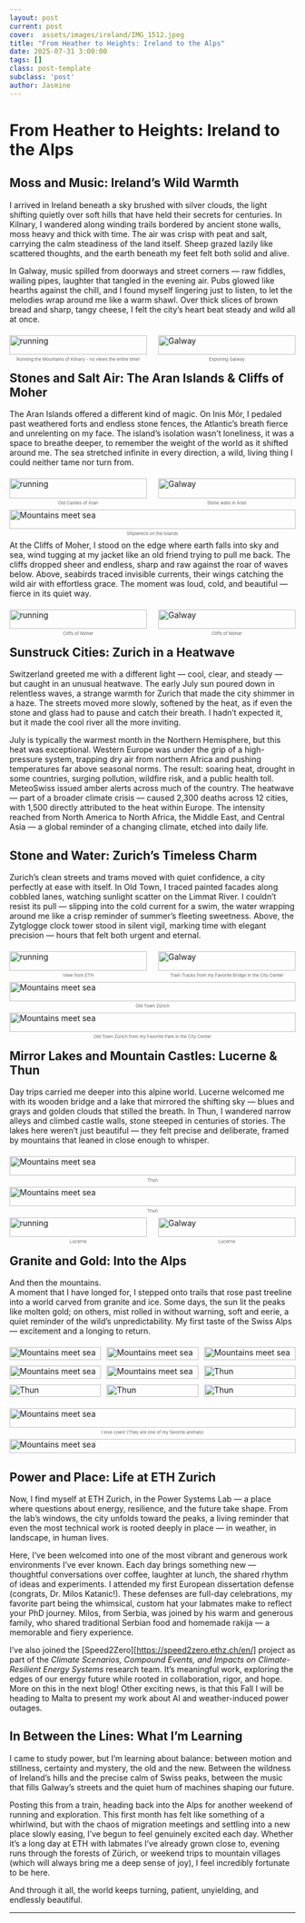 ```yaml
---
layout: post
current: post
cover:  assets/images/ireland/IMG_1512.jpeg
title: "From Heather to Heights: Ireland to the Alps"
date: 2025-07-31 3:00:00
tags: []
class: post-template
subclass: 'post'
author: Jasmine
---
```


# From Heather to Heights: Ireland to the Alps

## Moss and Music: Ireland’s Wild Warmth  
I arrived in Ireland beneath a sky brushed with silver clouds, the light shifting quietly over soft hills that have held their secrets for centuries. In Kilnary, I wandered along winding trails bordered by ancient stone walls, moss heavy and thick with time. The air was crisp with peat and salt, carrying the calm steadiness of the land itself. Sheep grazed lazily like scattered thoughts, and the earth beneath my feet felt both solid and alive.

In Galway, music spilled from doorways and street corners — raw fiddles, wailing pipes, laughter that tangled in the evening air. Pubs glowed like hearths against the chill, and I found myself lingering just to listen, to let the melodies wrap around me like a warm shawl. Over thick slices of brown bread and sharp, tangy cheese, I felt the city’s heart beat steady and wild all at once.

<div style="display: flex; justify-content: center; gap: 20px; margin: 20px 0; max-width: 600px;">
  <!-- First image with caption -->
  <figure style="margin: 0; line-height: 1.2; width: 100%;">
    <img src="/assets/images/ireland/IMG_1119.jpeg" alt="running" style="width: 100%; margin-bottom: 2px;">
    <figcaption style="font-size: 0.55em; text-align: center; color: #666; margin-top: 2px;">
      Running the Mountains of Kilnary - no views the entire time!
    </figcaption>
  </figure>

  <!-- Second image with caption -->
  <figure style="margin: 0; line-height: 1.2; width: 100%;">
    <img src="/assets/images/ireland/IMG_1153.jpeg" alt="Galway" style="width: 100%; margin-bottom: 2px;">
    <figcaption style="font-size: 0.55em; text-align: center; color: #666; margin-top: 2px;">
      Exploring Galway
    </figcaption>
  </figure>
</div>

## Stones and Salt Air: The Aran Islands & Cliffs of Moher  
The Aran Islands offered a different kind of magic. On Inis Mór, I pedaled past weathered forts and endless stone fences, the Atlantic’s breath fierce and unrelenting on my face. The island’s isolation wasn’t loneliness, it was a space to breathe deeper, to remember the weight of the world as it shifted around me. The sea stretched infinite in every direction, a wild, living thing I could neither tame nor turn from.

<div style="display: flex; justify-content: center; gap: 20px; margin: 20px 0; max-width: 600px;">
  <!-- First image with caption -->
  <figure style="margin: 0; line-height: 1.2; width: 100%;">
    <img src="/assets/images/ireland/IMG_1238.jpeg" alt="running" style="width: 100%; margin-bottom: 2px;">
    <figcaption style="font-size: 0.55em; text-align: center; color: #666; margin-top: 2px;">
      Old Castles of Aran
    </figcaption>
  </figure>

  <!-- Second image with caption -->
  <figure style="margin: 0; line-height: 1.2; width: 100%;">
    <img src="/assets/images/ireland/IMG_1232.jpeg" alt="Galway" style="width: 100%; margin-bottom: 2px;">
    <figcaption style="font-size: 0.55em; text-align: center; color: #666; margin-top: 2px;">
    Stone walls in Aran
    </figcaption>
  </figure>
</div>

<div style="display: flex; justify-content: center; gap: 20px; margin: 20px 0; max-width: 600px;">
  <!-- Single image with caption -->
  <figure style="margin: 0; line-height: 1.2; width: 100%;">
    <img src="/assets/images/ireland/IMG_1221.jpeg" alt="Mountains meet sea" style="width: 100%; margin-bottom: 2px;">
    <figcaption style="font-size: 0.55em; text-align: center; color: #666; margin-top: 2px;">
      Shipwreck on the Islands
    </figcaption>
  </figure>
</div>

At the Cliffs of Moher, I stood on the edge where earth falls into sky and sea, wind tugging at my jacket like an old friend trying to pull me back. The cliffs dropped sheer and endless, sharp and raw against the roar of waves below. Above, seabirds traced invisible currents, their wings catching the wild air with effortless grace. The moment was loud, cold, and beautiful — fierce in its quiet way.

<div style="display: flex; justify-content: center; gap: 20px; margin: 20px 0; max-width: 600px;">
  <!-- First image with caption -->
  <figure style="margin: 0; line-height: 1.2; width: 100%;">
    <img src="/assets/images/ireland/IMG_1262.jpeg" alt="running" style="width: 100%; margin-bottom: 2px;">
    <figcaption style="font-size: 0.55em; text-align: center; color: #666; margin-top: 2px;">
      Cliffs of Moher
    </figcaption>
  </figure>

  <!-- Second image with caption -->
  <figure style="margin: 0; line-height: 1.2; width: 100%;">
    <img src="/assets/images/ireland/IMG_1266.jpeg" alt="Galway" style="width: 100%; margin-bottom: 2px;">
    <figcaption style="font-size: 0.55em; text-align: center; color: #666; margin-top: 2px;">
      Cliffs of Moher
    </figcaption>
  </figure>
</div>

## Sunstruck Cities: Zurich in a Heatwave  
Switzerland greeted me with a different light — cool, clear, and steady — but caught in an unusual heatwave. The early July sun poured down in relentless waves, a strange warmth for Zurich that made the city shimmer in a haze. The streets moved more slowly, softened by the heat, as if even the stone and glass had to pause and catch their breath. I hadn’t expected it, but it made the cool river all the more inviting.

July is typically the warmest month in the Northern Hemisphere, but this heat was exceptional. Western Europe was under the grip of a high-pressure system, trapping dry air from northern Africa and pushing temperatures far above seasonal norms. The result: soaring heat, drought in some countries, surging pollution, wildfire risk, and a public health toll. MeteoSwiss issued amber alerts across much of the country. The heatwave — part of a broader climate crisis — caused 2,300 deaths across 12 cities, with 1,500 directly attributed to the heat within Europe. The intensity reached from North America to North Africa, the Middle East, and Central Asia — a global reminder of a changing climate, etched into daily life.

## Stone and Water: Zurich’s Timeless Charm  
Zurich’s clean streets and trams moved with quiet confidence, a city perfectly at ease with itself. In Old Town, I traced painted facades along cobbled lanes, watching sunlight scatter on the Limmat River. I couldn’t resist its pull — slipping into the cold current for a swim, the water wrapping around me like a crisp reminder of summer’s fleeting sweetness. Above, the Zytglogge clock tower stood in silent vigil, marking time with elegant precision — hours that felt both urgent and eternal.


<div style="display: flex; justify-content: center; gap: 20px; margin: 20px 0; max-width: 600px;">
  <!-- First image with caption -->
  <figure style="margin: 0; line-height: 1.2; width: 100%;">
    <img src="/assets/images/ireland/IMG_1334.jpeg" alt="running" style="width: 100%; margin-bottom: 2px;">
    <figcaption style="font-size: 0.55em; text-align: center; color: #666; margin-top: 2px;">
      View from ETH
    </figcaption>
  </figure>

  <!-- Second image with caption -->
  <figure style="margin: 0; line-height: 1.2; width: 100%;">
    <img src="/assets/images/ireland/IMG_1323.jpeg" alt="Galway" style="width: 100%; margin-bottom: 2px;">
    <figcaption style="font-size: 0.55em; text-align: center; color: #666; margin-top: 2px;">
    Train Tracks from my Favorite Bridge in the City Center
    </figcaption>
  </figure>
</div>


<div style="display: flex; justify-content: center; gap: 20px; margin: 20px 0; max-width: 600px;">
  <!-- Single image with caption -->
  <figure style="margin: 0; line-height: 1.2; width: 100%;">
    <img src="/assets/images/ireland/IMG_1387.jpeg" alt="Mountains meet sea" style="width: 100%; margin-bottom: 2px;">
    <figcaption style="font-size: 0.55em; text-align: center; color: #666; margin-top: 2px;">
      Old Town Zürich
    </figcaption>
  </figure>
</div>

<div style="display: flex; justify-content: center; gap: 20px; margin: 20px 0; max-width: 600px;">
  <!-- Single image with caption -->
  <figure style="margin: 0; line-height: 1.2; width: 100%;">
    <img src="/assets/images/ireland/IMG_1317.jpeg" alt="Mountains meet sea" style="width: 100%; margin-bottom: 2px;">
    <figcaption style="font-size: 0.55em; text-align: center; color: #666; margin-top: 2px;">
      Old Town Zürich from my Favorite Park in the City Center
    </figcaption>
  </figure>
</div>


## Mirror Lakes and Mountain Castles: Lucerne & Thun  
Day trips carried me deeper into this alpine world. Lucerne welcomed me with its wooden bridge and a lake that mirrored the shifting sky — blues and grays and golden clouds that stilled the breath. In Thun, I wandered narrow alleys and climbed castle walls, stone steeped in centuries of stories. The lakes here weren’t just beautiful — they felt precise and deliberate, framed by mountains that leaned in close enough to whisper.


<div style="display: flex; justify-content: center; gap: 20px; margin: 20px 0; max-width: 600px;">
  <!-- Single image with caption -->
  <figure style="margin: 0; line-height: 1.2; width: 100%;">
    <img src="/assets/images/ireland/IMG_1625.jpeg" alt="Mountains meet sea" style="width: 100%; margin-bottom: 2px;">
    <figcaption style="font-size: 0.55em; text-align: center; color: #666; margin-top: 2px;">
    Thun
    </figcaption>
  </figure>
</div>


<div style="display: flex; justify-content: center; gap: 20px; margin: 20px 0; max-width: 600px;">
  <!-- Single image with caption -->
  <figure style="margin: 0; line-height: 1.2; width: 100%;">
    <img src="/assets/images/ireland/IMG_1626.jpeg" alt="Mountains meet sea" style="width: 100%; margin-bottom: 2px;">
    <figcaption style="font-size: 0.55em; text-align: center; color: #666; margin-top: 2px;">
    Thun
    </figcaption>
  </figure>
</div>

<div style="display: flex; justify-content: center; gap: 20px; margin: 20px 0; max-width: 600px;">
  <!-- First image with caption -->
  <figure style="margin: 0; line-height: 1.2; width: 100%;">
    <img src="/assets/images/ireland/IMG_1439.jpeg" alt="running" style="width: 100%; margin-bottom: 2px;">
    <figcaption style="font-size: 0.55em; text-align: center; color: #666; margin-top: 2px;">
      Lucerne
    </figcaption>
  </figure>

  <!-- Second image with caption -->
  <figure style="margin: 0; line-height: 1.2; width: 100%;">
    <img src="/assets/images/ireland/IMG_1417.jpeg" alt="Galway" style="width: 100%; margin-bottom: 2px;">
    <figcaption style="font-size: 0.55em; text-align: center; color: #666; margin-top: 2px;">
    Lucerne
    </figcaption>
  </figure>
</div>


## Granite and Gold: Into the Alps  
And then the mountains.  
A moment that I have longed for, I stepped onto trails that rose past treeline into a world carved from granite and ice. Some days, the sun lit the peaks like molten gold; on others, mist rolled in without warning, soft and eerie, a quiet reminder of the wild’s unpredictability. My first taste of the Swiss Alps — excitement and a longing to return.

<div style="display: grid; grid-template-columns: repeat(3, 1fr); gap: 10px; max-width: 900px; margin: 20px auto;">
  <figure style="margin: 0; line-height: 1.2;">
    <img src="/assets/images/ireland/IMG_1501.jpeg" alt="Mountains meet sea" style="width: 100%; margin-bottom: 2px;">
    <figcaption style="font-size: 0.55em; text-align: center; color: #666;"> </figcaption>
  </figure>
  <figure style="margin: 0; line-height: 1.2;">
    <img src="/assets/images/ireland/IMG_1499.jpeg" alt="Mountains meet sea" style="width: 100%; margin-bottom: 2px;">
    <figcaption style="font-size: 0.55em; text-align: center; color: #666;"> </figcaption>
  </figure>
  <figure style="margin: 0; line-height: 1.2;">
    <img src="/assets/images/ireland/IMG_1590.jpeg" alt="Mountains meet sea" style="width: 100%; margin-bottom: 2px;">
    <figcaption style="font-size: 0.55em; text-align: center; color: #666;"> </figcaption>
  </figure>
  <figure style="margin: 0; line-height: 1.2;">
    <img src="/assets/images/ireland/IMG_1523.jpeg" alt="Mountains meet sea" style="width: 100%; margin-bottom: 2px;">
    <figcaption style="font-size: 0.55em; text-align: center; color: #666;"> </figcaption>
  </figure>
  <figure style="margin: 0; line-height: 1.2;">
    <img src="/assets/images/ireland/IMG_1514.jpeg" alt="Mountains meet sea" style="width: 100%; margin-bottom: 2px;">
    <figcaption style="font-size: 0.55em; text-align: center; color: #666;"> </figcaption>
  </figure>
  <figure style="margin: 0; line-height: 1.2;">
    <img src="/assets/images/ireland/IMG_1509.jpeg" alt="Thun" style="width: 100%; margin-bottom: 2px;">
    <figcaption style="font-size: 0.55em; text-align: center; color: #666;"></figcaption>
  </figure>
  <figure style="margin: 0; line-height: 1.2;">
    <img src="/assets/images/ireland/IMG_1574.jpeg" alt="Thun" style="width: 100%; margin-bottom: 2px;">
    <figcaption style="font-size: 0.55em; text-align: center; color: #666;"></figcaption>
  </figure>
  <figure style="margin: 0; line-height: 1.2;">
    <img src="/assets/images/ireland/IMG_1581.jpeg" alt="Thun" style="width: 100%; margin-bottom: 2px;">
    <figcaption style="font-size: 0.55em; text-align: center; color: #666;"></figcaption>
  </figure>
    <figure style="margin: 0; line-height: 1.2;">
    <img src="/assets/images/ireland/IMG_1530.jpeg" alt="Thun" style="width: 100%; margin-bottom: 2px;">
    <figcaption style="font-size: 0.55em; text-align: center; color: #666;"></figcaption>
  </figure>
  <!-- Optional: Add 3 more figures to complete the grid -->
</div>

<div style="display: flex; justify-content: center; gap: 20px; margin: 20px 0; max-width: 600px;">
  <!-- Single image with caption -->
  <figure style="margin: 0; line-height: 1.2; width: 100%;">
    <img src="/assets/images/ireland/IMG_1558.jpeg" alt="Mountains meet sea" style="width: 100%; margin-bottom: 2px;">
    <figcaption style="font-size: 0.55em; text-align: center; color: #666; margin-top: 2px;">
    I love cows! (They are one of my favorite animals)
    </figcaption>
  </figure>
</div>


<div style="display: flex; justify-content: center; gap: 20px; margin: 20px 0; max-width: 600px;">
  <!-- Single image with caption -->
  <figure style="margin: 0; line-height: 1.2; width: 100%;">
    <img src="/assets/images/ireland/IMG_1601.jpeg" alt="Mountains meet sea" style="width: 100%; margin-bottom: 2px;">
    <figcaption style="font-size: 0.55em; text-align: center; color: #666; margin-top: 2px;">
    </figcaption>
  </figure>
</div>

## Power and Place: Life at ETH Zurich  
Now, I find myself at ETH Zurich, in the Power Systems Lab — a place where questions about energy, resilience, and the future take shape. From the lab’s windows, the city unfolds toward the peaks, a living reminder that even the most technical work is rooted deeply in place — in weather, in landscape, in human lives.

Here, I’ve been welcomed into one of the most vibrant and generous work environments I’ve ever known. Each day brings something new — thoughtful conversations over coffee, laughter at lunch, the shared rhythm of ideas and experiments. I attended my first European dissertation defense (congrats, Dr. Milos Katanic!). These defenses are full-day celebrations, my favorite part being the whimsical, custom hat your labmates make to reflect your PhD journey. Milos, from Serbia, was joined by his warm and generous family, who shared traditional Serbian food and homemade rakija — a memorable and fiery experience.

I’ve also joined the [Speed2Zero][https://speed2zero.ethz.ch/en/] project as part of the *Climate Scenarios, Compound Events, and Impacts on Climate-Resilient Energy Systems* research team. It’s meaningful work, exploring the edges of our energy future while rooted in collaboration, rigor, and hope. More on this in the next blog! Other exciting news, is that this Fall I will be heading to Malta to present my work about AI and weather-induced power outages. 

## In Between the Lines: What I’m Learning  


I came to study power, but I’m learning about balance: between motion and stillness, certainty and mystery, the old and the new. Between the wildness of Ireland’s hills and the precise calm of Swiss peaks, between the music that fills Galway’s streets and the quiet hum of machines shaping our future.

Posting this from a train, heading back into the Alps for another weekend of running and exploration. This first month has felt like something of a whirlwind, but with the chaos of migration meetings and settling into a new place slowly easing, I’ve begun to feel genuinely excited each day. Whether it’s a long day at ETH with labmates I’ve already grown close to, evening runs through the forests of Zürich, or weekend trips to mountain villages (which will always bring me a deep sense of joy), I feel incredibly fortunate to be here.

And through it all, the world keeps turning, patient, unyielding, and endlessly beautiful.

---


